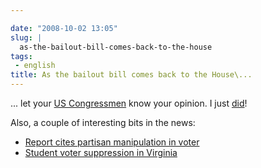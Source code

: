 ```yaml
---

date: "2008-10-02 13:05"
slug: |
  as-the-bailout-bill-comes-back-to-the-house
tags:
 - english
title: As the bailout bill comes back to the House\...
---
```


... let your [US Congressmen](http://www.house.gov/) know your opinion.
I just [did](http://price.house.gov/contact/contact_form.shtml)!

Also, a couple of interesting bits in the news:

-   [Report cites partisan manipulation in
    voter](http://rawstory.com/news/2008/Report_cites_partisan_manipulation_in_voter_1001.html)
-   [Student voter suppression in
    Virginia](http://www.dailykos.com/storyonly/2008/10/1/121326/804/718/616619)

